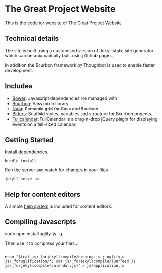 # The Great Project Website

This is the code for website of The Great Project Website.

## Technical details

The site is built using a customised version of Jekyll static site generator which can be automatically built using Github pages.

In addition the Bourbon framework by Thoughbot is used to enable faster development.

## Includes

* [Bower](http://bourbon.io):
  Javascript dependencies are managed with
* [Bourbon](http://bourbon.io):
  Sass mixin library
* [Neat](http://neat.bourbon.io):
  Semantic grid for Sass and Bourbon
* [Bitters](http://bitters.bourbon.io):
  Scaffold styles, variables and structure for Bourbon projects.
* [Fullcalendar](http://fullcalendar.io/):
  FullCalendar is a drag-n-drop jQuery plugin for displaying events on a full-sized calendar.


## Getting Started

Install dependencies.
```
bundle install
```

Run the server and watch for changes in your files
```
jekyll serve -w
```

## Help for content editors

A simple [help system](/help) is included for content editors.

## Compiling Javascripts

sudo npm install uglify-js -g
	
Then use it to compress your files…

<code>
echo "$(cat js/_forjekyllcompile/opening.js ; uglifyjs js/_foruglification/*; cat js/_forjekyllcompile/lunrfeed.js js/_forjekyllcompile/calendar.js)" > js/application.js
</code>